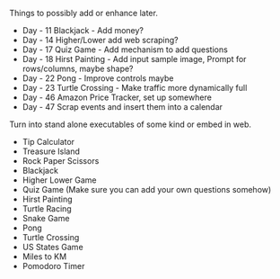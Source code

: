 Things to possibly add or enhance later.

* Day - 11 Blackjack - Add money?
* Day - 14 Higher/Lower add web scraping?
* Day - 17 Quiz Game - Add mechanism to add questions
* Day - 18 Hirst Painting - Add input sample image, Prompt for rows/columns, maybe shape?
* Day - 22 Pong - Improve controls maybe
* Day - 23 Turtle Crossing - Make traffic more dynamically full
* Day - 46 Amazon Price Tracker, set up somewhere
* Day - 47 Scrap events and insert them into a calendar

Turn into stand alone executables of some kind or embed in web.

* Tip Calculator
* Treasure Island
* Rock Paper Scissors
* Blackjack
* Higher Lower Game
* Quiz Game (Make sure you can add your own questions somehow)
* Hirst Painting
* Turtle Racing
* Snake Game
* Pong
* Turtle Crossing
* US States Game
* Miles to KM
* Pomodoro Timer
